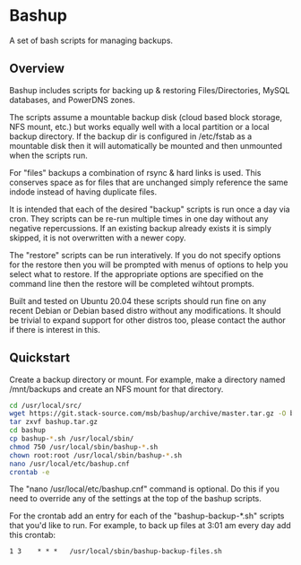 # Bashup

A set of bash scripts for managing backups.

## Overview

Bashup includes scripts for backing up & restoring Files/Directories, MySQL databases, and PowerDNS zones.

The scripts assume a mountable backup disk (cloud based block storage, NFS mount, etc.) but works equally well with a local partition or a local backup directory. If the backup dir is configured in /etc/fstab as a mountable disk then it will automatically be mounted and then unmounted when the scripts run.

For "files" backups a combination of rsync & hard links is used. This conserves space as for files that are unchanged simply reference the same indode instead of having duplicate files.

It is intended that each of the desired "backup" scripts is run once a day via cron. They scripts can be re-run multiple times in one day without any negative repercussions. If an existing backup already exists it is simply skipped, it is not overwritten with a newer copy.

The "restore" scripts can be run interatively. If you do not specify options for the restore then you will be prompted with menus of options to help you select what to restore. If the appropriate options are specified on the command line then the restore will be completed wihtout prompts.

Built and tested on Ubuntu 20.04 these scripts should run fine on any recent Debian or Debian based distro without any modifications. It should be trivial to expand support for other distros too, please contact the author if there is interest in this.

## Quickstart

Create a backup directory or mount. For example, make a directory named /mnt/backups and create an NFS mount for that directory.

```bash
cd /usr/local/src/
wget https://git.stack-source.com/msb/bashup/archive/master.tar.gz -O bashup.tar.gz
tar zxvf bashup.tar.gz
cd bashup
cp bashup-*.sh /usr/local/sbin/
chmod 750 /usr/local/sbin/bashup-*.sh
chown root:root /usr/local/sbin/bashup-*.sh
nano /usr/local/etc/bashup.cnf
crontab -e
```

The "nano /usr/local/etc/bashup.cnf" command is optional. Do this if you need to override any of the settings at the top of the bashup scripts.

For the crontab add an entry for each of the "bashup-backup-*.sh" scripts that you'd like to run. For example, to back up files at 3:01 am every day add this crontab:

`1 3    * * *   /usr/local/sbin/bashup-backup-files.sh`

